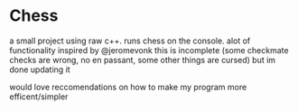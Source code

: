 # Chess
a small project using raw c++. runs chess on the console. alot of functionality inspired by @jeromevonk this is incomplete (some checkmate checks are wrong, no en passant, some other things are cursed) but im done updating it

would love reccomendations on how to make my program more efficent/simpler




